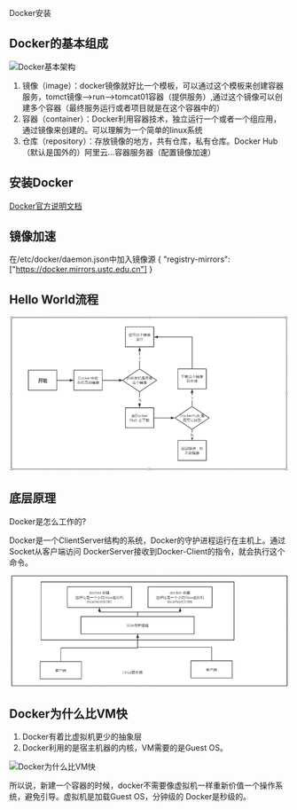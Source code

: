Docker安装

## Docker的基本组成
![Docker基本架构](https://www.runoob.com/wp-content/uploads/2016/04/576507-docker1.png)

1. 镜像（image）：docker镜像就好比一个模板，可以通过这个模板来创建容器服务，tomct镜像-->run-->tomcat01容器（提供服务）,通过这个镜像可以创建多个容器（最终服务运行或者项目就是在这个容器中的）
2. 容器（container）：Docker利用容器技术，独立运行一个或者一个组应用，通过镜像来创建的。可以理解为一个简单的linux系统
3. 仓库（repository）：存放镜像的地方，共有仓库，私有仓库。Docker Hub（默认是国外的）阿里云...容器服务器（配置镜像加速）

## 安装Docker

[Docker官方说明文档](https://docs.docker.com/get-docker/) 

## 镜像加速

在/etc/docker/daemon.json中加入镜像源
{
	"registry-mirrors":["https://docker.mirrors.ustc.edu.cn"]
}
## Hello World流程
![Hello World](image/09_2_2.png) 

## 底层原理

Docker是怎么工作的?

Docker是一个ClientServer结构的系统，Docker的守护进程运行在主机上。通过Socket从客户端访问
DockerServer接收到Docker-Client的指令，就会执行这个命令。

![Docker连接](image/09_2_1.png) 

## Docker为什么比VM快

1. Docker有着比虚拟机更少的抽象层
2. Docker利用的是宿主机器的内核，VM需要的是Guest OS。

![Docker为什么比VM快](https://www.frankfeekr.cn/assets/VMs-and-Containers-20190419093735434.jpg) 

所以说，新建一个容器的时候，docker不需要像虚拟机一样重新价值一个操作系统，避免引导。虚拟机是加载Guest OS，分钟级的
Docker是秒级的。
